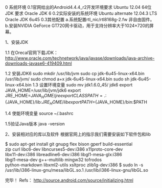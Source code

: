 0 系统环境
  0.1官网给出的Android4.4.4_r2开发环境要求
	Ubuntu 12.04 64位
	JDK 要求 Oracle JDK 6
  0.2实际安装的系统环境
	Ubuntu alternate 12.04.3 LTS
	Oracle JDK 6u45
  0.3其他配置
	a.系统配置rtl_nic/rtl8168g-2.fw 非自由固件。
  	b.安装NVIDIA GeForce GT720网卡驱动，用于支持分辨率大于1024×720的屏幕。

1、安装JDK

  1.1 在Orecal官网下载JDK：
	http://www.oracle.com/technetwork/java/javase/downloads/java-archive-downloads-javase6-419409.html

  1.2 安装JDK6
	sudo mkdir /usr/lib/jvm
	sudo cp jdk-6u45-linux-x64.bin /usr/lib/jvm/
	sudo chmod a+x jdk-6u45-linux-x64.bin
	sudo sh jdk-6u45-linux-x64.bin
  1.3 设置环境变量
	sudo mv jdk1.6.0_45/ jdk6
	export JAVA_HOME=/usr/lib/jvm/jdk6
	export JRE_HOME=${JAVA_HOME}/jre
	export CLASSPATH=.:${JAVA_HOME}/lib:${JRE_HOME}/lib
	export PATH=${JAVA_HOME}/bin:$PATH

  1.4 使能环境变量
	source ~/.bashrc

  1.5验证Java版本
	java -version
 
2、安装相对应的库以及软件
根据官网上的指示我们需要安装如下软件包和lib

$ sudo apt-get install git gnupg flex bison gperf build-essential \
  zip curl libc6-dev libncurses5-dev:i386 x11proto-core-dev \
  libx11-dev:i386 libreadline6-dev:i386 libgl1-mesa-glx:i386 \
  libgl1-mesa-dev g++-multilib mingw32 tofrodos \
  python-markdown libxml2-utils xsltproc zlib1g-dev:i386
$ sudo ln -s /usr/lib/i386-linux-gnu/mesa/libGL.so.1 /usr/lib/i386-linux-gnu/libGL.so

完毕！
Refs：
http://source.android.com/source/initializing.html
